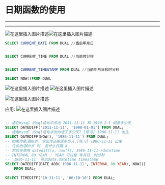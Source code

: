﻿# 日期函数的使用
----
----




![在这里插入图片描述](https://img-blog.csdnimg.cn/4673d1a05ef542e2ad915e5446a362e8.png?x-oss-process=image/watermark,type_ZHJvaWRzYW5zZmFsbGJhY2s,shadow_50,text_Q1NETiBATkpVU1RaSkM=,size_20,color_FFFFFF,t_70,g_se,x_16)![在这里插入图片描述](https://img-blog.csdnimg.cn/f2b3c1ece497455c865730534f972532.png)

```sql
SELECT CURRENT_DATE FROM DUAL //当前年月日


SELECT CURRENT_TIME FROM DUAL //当前时分秒


SELECT CURRENT_TIMESTAMP FROM DUAL //当前年月日和时分秒

SELECT NOW()FROM DUAL
```



![在这里插入图片描述](https://img-blog.csdnimg.cn/4de472e94b89444885297b91e65cb864.png?x-oss-process=image/watermark,type_ZHJvaWRzYW5zZmFsbGJhY2s,shadow_50,text_Q1NETiBATkpVU1RaSkM=,size_20,color_FFFFFF,t_70,g_se,x_16)
![在这里插入图片描述](https://img-blog.csdnimg.cn/3cd29d81090449a0bdda09e2f9411a65.png)

![在这里插入图片描述](https://img-blog.csdnimg.cn/a7a54aa676b74163b1a71c61fa7a0f2a.png?x-oss-process=image/watermark,type_ZHJvaWRzYW5zZmFsbGJhY2s,shadow_50,text_Q1NETiBATkpVU1RaSkM=,size_20,color_FFFFFF,t_70,g_se,x_16)



应用:
![在这里插入图片描述](https://img-blog.csdnimg.cn/fdfbebf95d30415f82050d1753a99b3b.png?x-oss-process=image/watermark,type_ZHJvaWRzYW5zZmFsbGJhY2s,shadow_50,text_Q1NETiBATkpVU1RaSkM=,size_20,color_FFFFFF,t_70,g_se,x_16)

```sql

-- 请在mysql 的sql语句中求出 2011-11-11 和 1990-1-1 相差多少天
SELECT DATEDIFF('2011-11-11', '1990-01-01') FROM DUAL;
-- 请用mysql 的sql语句求出你活了多少天? [练习] 1986-11-11 出生
SELECT DATEDIFF(NOW(), '1986-11-11') FROM DUAL;
-- 如果你能活80岁，求出你还能活多少天.[练习] 1986-11-11 出生
-- 先求出活80岁 时, 是什么日期 X
-- 然后在使用 datediff(x, now()); 1986-11-11->datetime
-- INTERVAL 80 YEAR ： YEAR 可以是 年月日，时分秒
-- '1986-11-11' 可以date,datetime timestamp 
SELECT DATEDIFF(DATE_ADD('1986-11-11', INTERVAL 80 YEAR), NOW()) 
	FROM DUAL;
	
SELECT TIMEDIFF('10:11:11', '06:10:10') FROM DUAL;
```

